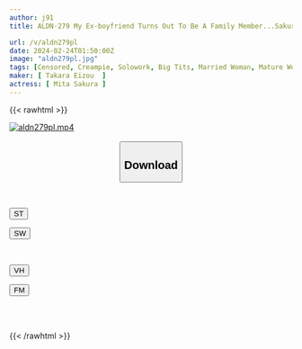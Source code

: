 ```yaml
---
author: j91
title: ALDN-279 My Ex-boyfriend Turns Out To Be A Family Member...Sakura Mita

url: /v/aldn279pl
date: 2024-02-24T01:50:00Z
image: "aldn279pl.jpg"
tags: [Censored, Creampie, Solowork, Big Tits, Married Woman, Mature Woman, Drama	]
maker: [ Takara Eizou  ]
actress: [ Mita Sakura ]
---
```



{{< rawhtml >}}

<div class="video" data-videoid="P6zmGLLl8XI0z6D">
    <a href="javascript:;">
        <img src="/v/aldn279pl/aldn279pl.jpg" width="WIDTH" height="HEIGHT" alt="aldn279pl.mp4" loading="lazy">
    </a>
</div>

<script type="text/javascript" src="https://j91.asia/asset/on-demand-st.js"></script>

<br>
  <link rel="stylesheet" href="https://j91.asia/asset/bs5.css">
  
  <center>
  <button class="btn btn-primary" type="button" data-bs-toggle="collapse" data-bs-target=".multi-collapse" aria-expanded="false" aria-controls="multiCollapseExample1 multiCollapseExample2"><h2>Download</h2></button></center>
</p>
<div class="row">
  <div class="col">
    <div class="collapse multi-collapse" id="multiCollapseExample1">
      <div class="card card-body">
	      	      <br>
<div class="buttons">  
<p><a href="https://streamtape.to/v/P6zmGLLl8XI0z6D" target="_blank"><button class="btn-hover color-3"><i class="fa fa-download"></i> ST</button></a></p>
<p><a href="https://cdnwish.com/020jiwijyxhj" target="_blank"><button class="btn-hover color-2"><i class="fa fa-download"></i> SW</button></a></p></div>
    </div>
  </div>
</div>
  <div class="col">
    <div class="collapse multi-collapse" id="multiCollapseExample2">
      <div class="card card-body">
	      <br>
<div class="buttons">
<p><a href="javascript:;"><button class="btn-hover color-9"><i class="fa fa-download"></i> VH</button></a></p>
<p><a href="javascript:;"><button class="btn-hover color-8"><i class="fa fa-download"></i> FM</button></a></p></div>
<br><br>
      </div>
    </div>
  </div>
</div>

{{< /rawhtml >}}